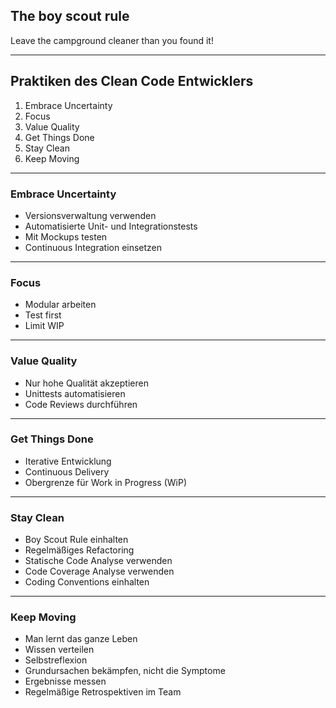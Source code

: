 ## The boy scout rule

Leave the campground cleaner than you found it!

---

## Praktiken des Clean Code Entwicklers

1. Embrace Uncertainty
1. Focus
1. Value Quality
1. Get Things Done
1. Stay Clean
1. Keep Moving

----

### Embrace Uncertainty

- Versionsverwaltung verwenden
- Automatisierte Unit- und Integrationstests
- Mit Mockups testen
- Continuous Integration einsetzen

----

### Focus

- Modular arbeiten
- Test first
- Limit WIP

----

### Value Quality

- Nur hohe Qualität akzeptieren
- Unittests automatisieren
- Code Reviews durchführen

----

### Get Things Done

- Iterative Entwicklung
- Continuous Delivery
- Obergrenze für Work in Progress (WiP)

----

### Stay Clean

- Boy Scout Rule einhalten
- Regelmäßiges Refactoring
- Statische Code Analyse verwenden
- Code Coverage Analyse verwenden
- Coding Conventions einhalten

----

### Keep Moving
  
- Man lernt das ganze Leben
- Wissen verteilen
- Selbstreflexion
- Grundursachen bekämpfen, nicht die Symptome
- Ergebnisse messen
- Regelmäßige Retrospektiven im Team
